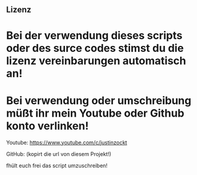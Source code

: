 ## Lizenz

# Bei der verwendung dieses scripts oder des surce codes stimst du die lizenz vereinbarungen automatisch an!

# Bei verwendung oder umschreibung müßt ihr mein Youtube oder Github konto verlinken!

Youtube: https://www.youtube.com/c/justinzockt

GitHub: (kopirt die url von diesem Projekt!)

fhült euch frei das script umzuschreiben!
